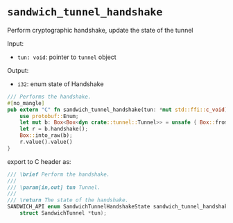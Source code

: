# `sandwich_tunnel_handshake`

Perform cryptographic handshake, update the state of the tunnel

Input:

- `tun: void`: pointer to `tunnel` object

Output:

- `i32`: enum state of Handshake

```rust
/// Performs the handshake.
#[no_mangle]
pub extern "C" fn sandwich_tunnel_handshake(tun: *mut std::ffi::c_void) -> i32 {
    use protobuf::Enum;
    let mut b: Box<Box<dyn crate::tunnel::Tunnel>> = unsafe { Box::from_raw(tun as *mut _) };
    let r = b.handshake();
    Box::into_raw(b);
    r.value().value()
}
```

export to C header as:

```c
/// \brief Perform the handshake.
///
/// \param[in,out] tun Tunnel.
///
/// \return The state of the handshake.
SANDWICH_API enum SandwichTunnelHandshakeState sandwich_tunnel_handshake(
    struct SandwichTunnel *tun);
```
